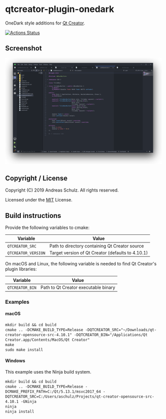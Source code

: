 # qtcreator-plugin-onedark

OneDark style additions for [Qt Creator](http://qt-project.org/wiki/Category:Tools::QtCreator).


[![Actions Status](https://github.com/Longhanks/qtcreator-plugin-onedark/workflows/Continuous%20Integration/badge.svg)](https://github.com/Longhanks/qtcreator-plugin-onedark/actions)

## Screenshot

![Screenshot](./docs/screenshot.png "Screenshot")

## Copyright / License

Copyright (C) 2019 Andreas Schulz. All rights reserved.

Licensed under the [MIT](https://github.com/Longhanks/qtcreator-plugin-onedark/blob/master/LICENSE) License.

## Build instructions

Provide the following variables to cmake:

| Variable            | Value                                             |
| ------------------- | ------------------------------------------------- |
| `QTCREATOR_SRC`     | Path to directory containing Qt Creator source    |
| `QTCREATOR_VERSION` | Target version of Qt Creator (defaults to 4.10.1) |

On macOS and Linux, the following variable is needed to find Qt Creator's plugin libraries:

| Variable            | Value                                             |
| ------------------- | ------------------------------------------------- |
| `QTCREATOR_BIN`     | Path to Qt Creator executable binary              |

### Examples

#### macOS

```
mkdir build && cd build
cmake .. -DCMAKE_BUILD_TYPE=Release -DQTCREATOR_SRC="~/Downloads/qt-creator-opensource-src-4.10.1" -DQTCREATOR_BIN="/Applications/Qt Creator.app/Contents/MacOS/Qt Creator"
make
sudo make install
```

#### Windows

This example uses the Ninja build system.

```
mkdir build && cd build
cmake .. -DCMAKE_BUILD_TYPE=Release -DCMAKE_PREFIX_PATH=C:/Qt/5.13.1/msvc2017_64 -DQTCREATOR_SRC=C:/Users/aschulz/Projects/qt-creator-opensource-src-4.10.1 -GNinja
ninja
ninja install
```
